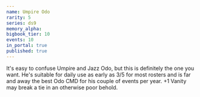 ```yaml
---
name: Umpire Odo
rarity: 5
series: ds9
memory_alpha:
bigbook_tier: 10
events: 10
in_portal: true
published: true
---
```


 It's easy to confuse Umpire and Jazz Odo, but this is definitely the one you want. He's suitable for daily use as early as 3/5 for most rosters and is far and away the best Odo CMD for his couple of events per year. +1 Vanity may break a tie in an otherwise poor behold.
